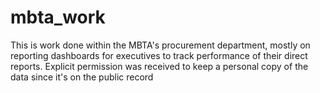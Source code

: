 # mbta_work
This is work done within the MBTA's procurement department, mostly on reporting dashboards for executives to track performance of their direct reports.
Explicit permission was received to keep a personal copy of the data since it's on the public record
